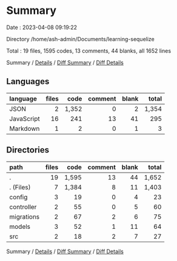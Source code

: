 # Summary

Date : 2023-04-08 09:19:22

Directory /home/ash-admin/Documents/learning-sequelize

Total : 19 files,  1595 codes, 13 comments, 44 blanks, all 1652 lines

Summary / [Details](details.md) / [Diff Summary](diff.md) / [Diff Details](diff-details.md)

## Languages
| language | files | code | comment | blank | total |
| :--- | ---: | ---: | ---: | ---: | ---: |
| JSON | 2 | 1,352 | 0 | 2 | 1,354 |
| JavaScript | 16 | 241 | 13 | 41 | 295 |
| Markdown | 1 | 2 | 0 | 1 | 3 |

## Directories
| path | files | code | comment | blank | total |
| :--- | ---: | ---: | ---: | ---: | ---: |
| . | 19 | 1,595 | 13 | 44 | 1,652 |
| . (Files) | 7 | 1,384 | 8 | 11 | 1,403 |
| config | 3 | 19 | 0 | 4 | 23 |
| controller | 2 | 55 | 0 | 5 | 60 |
| migrations | 2 | 67 | 2 | 6 | 75 |
| models | 3 | 52 | 1 | 11 | 64 |
| src | 2 | 18 | 2 | 7 | 27 |

Summary / [Details](details.md) / [Diff Summary](diff.md) / [Diff Details](diff-details.md)